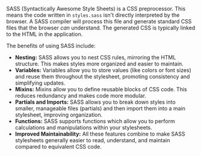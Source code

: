 SASS (Syntactically Awesome Style Sheets) is a CSS preprocessor. This means the code written in `styles.sass` isn't directly interpreted by the browser. A SASS compiler will process this file and generate standard CSS files that the browser *can* understand. The generated CSS is typically linked to the HTML in the application.

The benefits of using SASS include:

*   **Nesting:** SASS allows you to nest CSS rules, mirroring the HTML structure. This makes styles more organized and easier to maintain.
*   **Variables:** Variables allow you to store values (like colors or font sizes) and reuse them throughout the stylesheet, promoting consistency and simplifying updates.
*   **Mixins:** Mixins allow you to define reusable blocks of CSS code.  This reduces redundancy and makes code more modular.
*   **Partials and Imports:**  SASS allows you to break down styles into smaller, manageable files (partials) and then import them into a main stylesheet, improving organization.
*   **Functions:** SASS supports functions which allow you to perform calculations and manipulations within your stylesheets.
*   **Improved Maintainability:** All these features combine to make SASS stylesheets generally easier to read, understand, and maintain compared to equivalent CSS code.